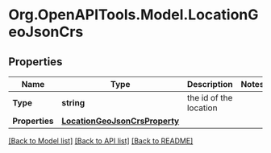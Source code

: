 # Org.OpenAPITools.Model.LocationGeoJsonCrs

## Properties

Name | Type | Description | Notes
------------ | ------------- | ------------- | -------------
**Type** | **string** | the id of the location | 
**Properties** | [**LocationGeoJsonCrsProperty**](LocationGeoJsonCrsProperty.md) |  | 

[[Back to Model list]](../README.md#documentation-for-models) [[Back to API list]](../README.md#documentation-for-api-endpoints) [[Back to README]](../README.md)

